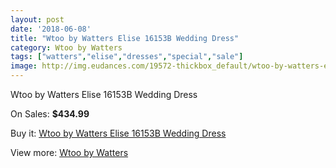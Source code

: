 ```yaml
---
layout: post
date: '2018-06-08'
title: "Wtoo by Watters Elise 16153B Wedding Dress"
category: Wtoo by Watters
tags: ["watters","elise","dresses","special","sale"]
image: http://img.eudances.com/19572-thickbox_default/wtoo-by-watters-elise-16153b-wedding-dress.jpg
---
```

Wtoo by Watters Elise 16153B Wedding Dress

On Sales: **$434.99**
<a href="https://www.eudances.com/en/wtoo-by-watters/5820-wtoo-by-watters-elise-16153b-wedding-dress.html"><amp-img layout="responsive" width="600" height="600" src="//img.eudances.com/19572-thickbox_default/wtoo-by-watters-elise-16153b-wedding-dress.jpg" alt="Wtoo by Watters Elise 16153B Wedding Dress 0" /></a>
<a href="https://www.eudances.com/en/wtoo-by-watters/5820-wtoo-by-watters-elise-16153b-wedding-dress.html"><amp-img layout="responsive" width="600" height="600" src="//img.eudances.com/19578-thickbox_default/wtoo-by-watters-elise-16153b-wedding-dress.jpg" alt="Wtoo by Watters Elise 16153B Wedding Dress 1" /></a>
<a href="https://www.eudances.com/en/wtoo-by-watters/5820-wtoo-by-watters-elise-16153b-wedding-dress.html"><amp-img layout="responsive" width="600" height="600" src="//img.eudances.com/19577-thickbox_default/wtoo-by-watters-elise-16153b-wedding-dress.jpg" alt="Wtoo by Watters Elise 16153B Wedding Dress 2" /></a>
<a href="https://www.eudances.com/en/wtoo-by-watters/5820-wtoo-by-watters-elise-16153b-wedding-dress.html"><amp-img layout="responsive" width="600" height="600" src="//img.eudances.com/19576-thickbox_default/wtoo-by-watters-elise-16153b-wedding-dress.jpg" alt="Wtoo by Watters Elise 16153B Wedding Dress 3" /></a>
<a href="https://www.eudances.com/en/wtoo-by-watters/5820-wtoo-by-watters-elise-16153b-wedding-dress.html"><amp-img layout="responsive" width="600" height="600" src="//img.eudances.com/19575-thickbox_default/wtoo-by-watters-elise-16153b-wedding-dress.jpg" alt="Wtoo by Watters Elise 16153B Wedding Dress 4" /></a>
<a href="https://www.eudances.com/en/wtoo-by-watters/5820-wtoo-by-watters-elise-16153b-wedding-dress.html"><amp-img layout="responsive" width="600" height="600" src="//img.eudances.com/19574-thickbox_default/wtoo-by-watters-elise-16153b-wedding-dress.jpg" alt="Wtoo by Watters Elise 16153B Wedding Dress 5" /></a>
<a href="https://www.eudances.com/en/wtoo-by-watters/5820-wtoo-by-watters-elise-16153b-wedding-dress.html"><amp-img layout="responsive" width="600" height="600" src="//img.eudances.com/19573-thickbox_default/wtoo-by-watters-elise-16153b-wedding-dress.jpg" alt="Wtoo by Watters Elise 16153B Wedding Dress 6" /></a>

Buy it: [Wtoo by Watters Elise 16153B Wedding Dress](https://www.eudances.com/en/wtoo-by-watters/5820-wtoo-by-watters-elise-16153b-wedding-dress.html "Wtoo by Watters Elise 16153B Wedding Dress")

View more: [Wtoo by Watters](https://www.eudances.com/en/49-wtoo-by-watters "Wtoo by Watters")